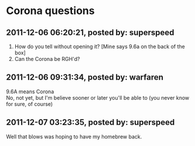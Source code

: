 # Corona questions 

## 2011-12-06 06:20:21, posted by: superspeed

1. How do you tell without opening it? [Mine says 9.6a on the back of the box]   
 2. Can the Corona be RGH'd?

## 2011-12-06 09:31:34, posted by: warfaren

9.6A means Corona  
 No, not yet, but I'm believe sooner or later you'll be able to (you never know for sure, of course)

## 2011-12-07 03:23:35, posted by: superspeed

Well that blows was hoping to have my homebrew back.